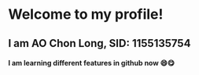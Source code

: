 # Welcome to my profile!
##  I am AO Chon Long, SID: 1155135754
#### I am learning different features in github now :smile::yum:

